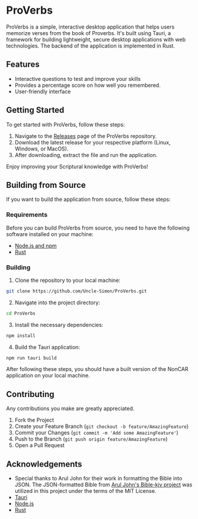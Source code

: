 # ProVerbs 

ProVerbs is a simple, interactive desktop application that helps users memorize verses from the book of Proverbs. It's built using Tauri, a framework for building lightweight, secure desktop applications with web technologies. The backend of the application is implemented in Rust.

## Features

- Interactive questions to test and improve your skills
- Provides a percentage score on how well you remembered.
- User-friendly interface

## Getting Started

To get started with ProVerbs, follow these steps:

1. Navigate to the [Releases](https://github.com/Uncle-Simon/ProVerbs/releases) page of the ProVerbs repository.
2. Download the latest release for your respective platform (Linux, Windows, or MacOS).
3. After downloading, extract the file and run the application.

Enjoy improving your Scriptural knowledge with ProVerbs!

## Building from Source

If you want to build the application from source, follow these steps:

### Requirements

Before you can build ProVerbs from source, you need to have the following software installed on your machine:

- [Node.js and npm](https://nodejs.org/en/download/)
- [Rust](https://www.rust-lang.org/tools/install)

### Building

1. Clone the repository to your local machine:

```bash
git clone https://github.com/Uncle-Simon/ProVerbs.git
```

2. Navigate into the project directory:

```bash
cd ProVerbs
```

3. Install the necessary dependencies:

```bash
npm install
```

4. Build the Tauri application:

```bash
npm run tauri build
```

After following these steps, you should have a built version of the NonCAR application on your local machine.

## Contributing

Any contributions you make are greatly appreciated.

1. Fork the Project
2. Create your Feature Branch (`git checkout -b feature/AmazingFeature`)
3. Commit your Changes (`git commit -m 'Add some AmazingFeature'`)
4. Push to the Branch (`git push origin feature/AmazingFeature`)
5. Open a Pull Request

## Acknowledgements

- Special thanks to Arul John for their work in formatting the Bible into JSON. The JSON-formatted Bible from [Arul John's Bible-kjv project](https://github.com/aruljohn/Bible-kjv) was utilized in this project under the terms of the MIT License.
- [Tauri](https://tauri.app/)
- [Node.js](https://nodejs.org/en/)
- [Rust](https://www.rust-lang.org/)
